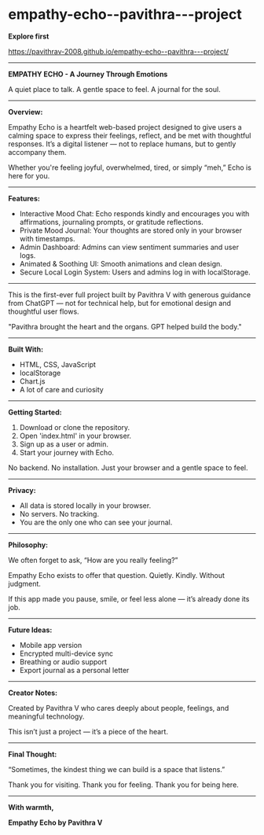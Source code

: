 # empathy-echo--pavithra---project
**Explore first**

https://pavithrav-2008.github.io/empathy-echo--pavithra---project/

---

**EMPATHY ECHO - A Journey Through Emotions**

A quiet place to talk. A gentle space to feel. A journal for the soul.

---

**Overview:**

Empathy Echo is a heartfelt web-based project designed to give users a calming space to express their feelings, reflect, and be met with thoughtful responses. It’s a digital listener — not to replace humans, but to gently accompany them.

Whether you're feeling joyful, overwhelmed, tired, or simply “meh,” Echo is here for you.

---

**Features:**

- Interactive Mood Chat: Echo responds kindly and encourages you with affirmations, journaling prompts, or gratitude reflections.
- Private Mood Journal: Your thoughts are stored only in your browser with timestamps.
- Admin Dashboard: Admins can view sentiment summaries and user logs.
- Animated & Soothing UI: Smooth animations and clean design.
- Secure Local Login System: Users and admins log in with localStorage.

---

This is the first-ever full project built by Pavithra V with generous guidance from ChatGPT — not for technical help, but for emotional design and thoughtful user flows.

"Pavithra brought the heart and the organs. GPT helped build the body."

---

**Built With:**

- HTML, CSS, JavaScript
- localStorage
- Chart.js
- A lot of care and curiosity

---

**Getting Started:**

1. Download or clone the repository.
2. Open 'index.html' in your browser.
3. Sign up as a user or admin.
4. Start your journey with Echo.

No backend. No installation. Just your browser and a gentle space to feel.

---

**Privacy:**

- All data is stored locally in your browser.
- No servers. No tracking.
- You are the only one who can see your journal.

---

**Philosophy:**

We often forget to ask, “How are you really feeling?”

Empathy Echo exists to offer that question. Quietly. Kindly. Without judgment.

If this app made you pause, smile, or feel less alone — it’s already done its job.

---

**Future Ideas:**

- Mobile app version
- Encrypted multi-device sync
- Breathing or audio support
- Export journal as a personal letter

---

**Creator Notes:**

Created by Pavithra V  who cares deeply about people, feelings, and meaningful technology.

This isn’t just a project — it’s a piece of the heart.

---

**Final Thought:**

“Sometimes, the kindest thing we can build is a space that listens.”

Thank you for visiting. Thank you for feeling. Thank you for being here.


---


**With warmth,**



**Empathy Echo by Pavithra V**
